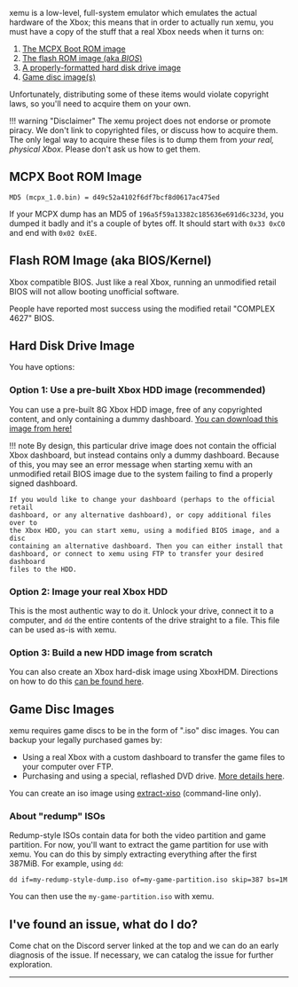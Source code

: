 xemu is a low-level, full-system emulator which emulates the actual hardware of
the Xbox; this means that in order to actually run xemu, you must have a copy
of the stuff that a real Xbox needs when it turns on:

1. [The MCPX Boot ROM image](#mcpx-boot-rom-image)
2. [The flash ROM image (aka *BIOS*)](#flash-rom-image-aka-bioskernel)
3. [A properly-formatted hard disk drive image](#hard-disk-drive-image)
4. [Game disc image(s)](#game-disc-images)

Unfortunately, distributing some of these items would violate copyright laws, so
you'll need to acquire them on your own.

!!! warning "Disclaimer"
    The xemu project does not endorse or promote piracy. We don't link to
    copyrighted files, or discuss how to acquire them. The only legal way to
    acquire these files is to dump them from *your real, physical Xbox*. Please
    don't ask us how to get them.

## MCPX Boot ROM Image

    MD5 (mcpx_1.0.bin) = d49c52a4102f6df7bcf8d0617ac475ed

If your MCPX dump has an MD5 of `196a5f59a13382c185636e691d6c323d`, you dumped
it badly and it's a couple of bytes off. It should start with `0x33 0xC0` and end
with `0x02 0xEE`.

## Flash ROM Image (aka BIOS/Kernel)

Xbox compatible BIOS. Just like a real Xbox, running an unmodified retail BIOS will
not allow booting unofficial software.

People have reported most success using the modified retail "COMPLEX 4627" BIOS.

## Hard Disk Drive Image

You have options:

### Option 1: Use a pre-built Xbox HDD image (recommended)

You can use a pre-built 8G Xbox HDD image, free of any copyrighted content, and
only containing a dummy dashboard. [You can download this image from
here!](https://github.com/mborgerson/xemu-hdd-image/releases/latest/download/xbox_hdd.qcow2.zip)

!!! note
    By design, this particular drive image does not contain the official Xbox
    dashboard, but instead contains only a dummy dashboard. Because of this, you
    may see an error message when starting xemu with an unmodified retail BIOS
    image due to the system failing to find a properly signed dashboard.

    If you would like to change your dashboard (perhaps to the official retail
    dashboard, or any alternative dashboard), or copy additional files over to
    the Xbox HDD, you can start xemu, using a modified BIOS image, and a disc
    containing an alternative dashboard. Then you can either install that
    dashboard, or connect to xemu using FTP to transfer your desired dashboard
    files to the HDD.

### Option 2: Image your real Xbox HDD

This is the most authentic way to do it. Unlock your drive, connect it to a
computer, and `dd` the entire contents of the drive straight to a file. This
file can be used as-is with xemu.

### Option 3: Build a new HDD image from scratch

You can also create an Xbox hard-disk image using XboxHDM. Directions on how
to do this [can be found here](https://github.com/mborgerson/xemu-hdd-image).

## Game Disc Images

xemu requires game discs to be in the form of ".iso" disc images. You can
backup your legally purchased games by:

* Using a real Xbox with a custom dashboard to transfer the game files to your
  computer over FTP.
* Purchasing and using a special, reflashed DVD drive. [More details here](http://wiki.redump.org/index.php?title=Microsoft_Xbox_and_Xbox_360_Dumping_Guide).

You can create an iso image using [extract-xiso](https://github.com/XboxDev/extract-xiso) (command-line only).

### About "redump" ISOs

Redump-style ISOs contain data for both the video partition and game partition. For now,
you'll want to extract the game partition for use with xemu. You can do this by simply
extracting everything after the first 387MiB. For example, using `dd`:

```
dd if=my-redump-style-dump.iso of=my-game-partition.iso skip=387 bs=1M
```

You can then use the `my-game-partition.iso` with xemu.

I've found an issue, what do I do?
----------------------------------
Come chat on the Discord server linked at the top and we can do an early diagnosis of the issue. If necessary, we can catalog the issue for further exploration.

---

